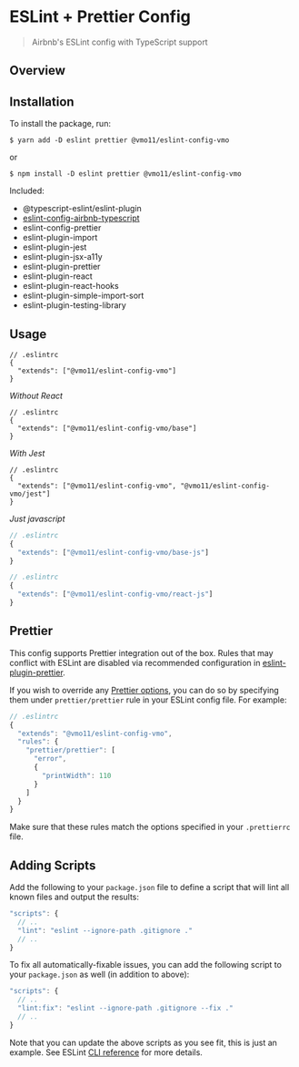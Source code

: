 # ESLint + Prettier Config

> Airbnb's ESLint config with TypeScript support

## Overview

## Installation

To install the package, run:

```shell
$ yarn add -D eslint prettier @vmo11/eslint-config-vmo
```

or

```shell
$ npm install -D eslint prettier @vmo11/eslint-config-vmo
```

Included:

- @typescript-eslint/eslint-plugin
- [eslint-config-airbnb-typescript](https://github.com/iamturns/eslint-config-airbnb-typescript)
- eslint-config-prettier
- eslint-plugin-import
- eslint-plugin-jest
- eslint-plugin-jsx-a11y
- eslint-plugin-prettier
- eslint-plugin-react
- eslint-plugin-react-hooks
- eslint-plugin-simple-import-sort
- eslint-plugin-testing-library

## Usage

```tsx
// .eslintrc
{
  "extends": ["@vmo11/eslint-config-vmo"]
}
```

_Without React_

```tsx
// .eslintrc
{
  "extends": ["@vmo11/eslint-config-vmo/base"]
}
```

_With Jest_

```tsx
// .eslintrc
{
  "extends": ["@vmo11/eslint-config-vmo", "@vmo11/eslint-config-vmo/jest"]
}
```

_Just javascript_

```jsx
// .eslintrc
{
  "extends": ["@vmo11/eslint-config-vmo/base-js"]
}
```

```jsx
// .eslintrc
{
  "extends": ["@vmo11/eslint-config-vmo/react-js"]
}
```

## Prettier

This config supports Prettier integration out of the box. Rules that may conflict with ESLint are disabled via recommended configuration in [eslint-plugin-prettier](https://github.com/prettier/eslint-plugin-prettier).

If you wish to override any [Prettier options](https://prettier.io/docs/en/options.html), you can do so by specifying them under `prettier/prettier` rule in your ESLint config file. For example:

```jsx
// .eslintrc
{
  "extends": "@vmo11/eslint-config-vmo",
  "rules": {
    "prettier/prettier": [
      "error",
      {
        "printWidth": 110
      }
    ]
  }
}
```

Make sure that these rules match the options specified in your `.prettierrc` file.

## Adding Scripts

Add the following to your `package.json` file to define a script that will lint all known files and output the results:

```jsx
"scripts": {
  // ..
  "lint": "eslint --ignore-path .gitignore ."
  // ..
}
```

To fix all automatically-fixable issues, you can add the following script to your `package.json` as well (in addition to above):

```jsx
"scripts": {
  // ..
  "lint:fix": "eslint --ignore-path .gitignore --fix ."
  // ..
}
```

Note that you can update the above scripts as you see fit, this is just an example. See ESLint [CLI reference](https://eslint.org/docs/user-guide/command-line-interface) for more details.
